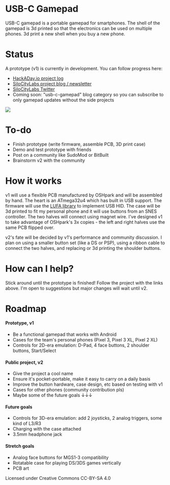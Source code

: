 # USB-C Gamepad
USB-C gamepad is a portable gamepad for smartphones. The shell of the gamepad is 3d printed so that the electronics can be used on multiple phones. 3d print a new shell when you buy a new phone.

# Status
A prototype (v1) is currently in development. You can follow progress here:
 - [HackADay.io project log](https://hackaday.io/project/165606-usb-c-gamepad-phone-case)
 - [SiloCityLabs project blog / newsletter](https://silocitylabs.com/categories/projects/)
 - [SiloCityLabs Twitter](https://twitter.com/silocitylabs)
 - Coming soon: "usb-c-gamepad" blog category so you can subscribe to only gamepad updates without the side projects

[![](https://i.imgur.com/jmLhCeil.png)](https://hackaday.io/project/165606-usb-c-gamepad-phone-case)

# To-do
 - Finish prototype (write firmware, assemble PCB, 3D print case)
 - Demo and test prototype with friends
 - Post on a community like SudoMod or BitBuilt
 - Brainstorm v2 with the community

# How it works
v1 will use a flexible PCB manufactured by OSHpark and will be assembled by hand. The heart is an ATmega32u4 which has built in USB support. The firmware will use the [LUFA library](https://github.com/abcminiuser/lufa) to implement USB HID. The case will be 3d printed to fit my personal phone and it will use buttons from an SNES controller. The two halves will connect using magnet wire. I've designed v1 to take advantage of OSHpark's 3x copies - the left and right halves use the same PCB flipped over.

v2's fate will be decided by v1's performance and community discussion. I plan on using a smaller button set (like a DS or PSP), using a ribbon cable to connect the two halves, and replacing or 3d printing the shoulder buttons.

# How can I help?
Stick around until the prototype is finished! Follow the project with the links above. I'm open to suggestions but major changes will wait until v2.

# Roadmap

####  Prototype, v1
 - Be a functional gamepad that works with Android
 - Cases for the team's personal phones (Pixel 3, Pixel 3 XL, Pixel 2 XL)
 - Controls for 2D-era emulation: D-Pad, 4 face buttons, 2 shoulder buttons, Start/Select
#### Public project, v2
 - Give the project a cool name
 - Ensure it's pocket-portable, make it easy to carry on a daily basis
 - Improve the button hardware, case design, etc based on testing with v1
 - Cases for other phones (community contribution pls)
 - Maybe some of the future goals ↓↓↓
#### Future goals
 - Controls for 3D-era emulation: add 2 joysticks, 2 analog triggers, some kind of L3/R3
 - Charging with the case attached
 - 3.5mm headphone jack
#### Stretch goals
 - Analog face buttons for MGS1-3 compatibility
 - Rotatable case for playing DS/3DS games vertically
 - PCB art




Licensed under Creative Commons CC-BY-SA 4.0
